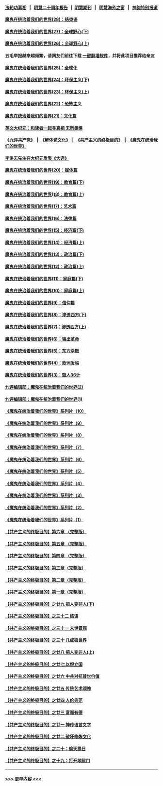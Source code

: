 #### [法轮功真相](https://github.com/gfw-breaker/truth/blob/master/README.md?t=0) &nbsp;&nbsp;|&nbsp;&nbsp; [明慧二十周年报告](https://github.com/gfw-breaker/mh-reports/blob/master/README.md?t=0) &nbsp;&nbsp;|&nbsp;&nbsp;[明慧期刊](https://github.com/gfw-breaker/mh-qikan) &nbsp;&nbsp;|&nbsp;&nbsp; [明慧海外之窗](https://github.com/gfw-breaker/mh-news/blob/master/README.md?t=0) &nbsp;&nbsp;|&nbsp;&nbsp; [神韵特别报道](https://github.com/gfw-breaker/mh-news/blob/master/shenyun.md?t=0)
#### [魔鬼在统治着我们的世界(28)：结束语](../pages/nsc422/n10936246.md?t=07111101) 
#### [魔鬼在统治着我们的世界(27)：全球野心(下)](../pages/nsc422/n10928319.md?t=07111101) 
#### [魔鬼在统治着我们的世界(26)：全球野心(上)](../pages/nsc422/n10900318.md?t=07111101) 
#### 五毛举报越来越频繁，请网友们前往下载 [一键翻墙软件](https://github.com/gfw-breaker/ssr-accounts)，并将此项目推荐给亲友
#### [魔鬼在统治着我们的世界(25)：全球化](../pages/nsc422/n10788205.md?t=07111101) 
#### [魔鬼在统治着我们的世界(24)：环保主义(下)](../pages/nsc422/n10695307.md?t=07111101) 
#### [魔鬼在统治着我们的世界(23)：环保主义(上)](../pages/nsc422/n10688613.md?t=07111101) 
#### [魔鬼在统治着我们的世界(22)：恐怖主义](../pages/nsc422/n10614727.md?t=07111101) 
#### [魔鬼在统治着我们的世界(21)：文化篇](../pages/nsc422/n10597706.md?t=07111101) 
#### [英文大纪元：和读者一起寻真相 无所畏惧](../pages/nsc422/n12542027.md?t=07111101) 
#### [《九评共产党》](https://github.com/begood0513/9ping.md/blob/master/README.md) &nbsp;|&nbsp; [《解体党文化》](../../../../jtdwh.md/blob/master/README.md)  &nbsp;|&nbsp; [《共产主义的终极目的》](../../../../gczydzjmd.md/blob/master/README.md) &nbsp;|&nbsp; [《魔鬼在统治我们的世界》](../../../../mgztzwmdsj.md/blob/master/README.md) 
#### [李洪志先生在大纪元发表《大选》](../pages/nsc422/n12534746.md?t=07111101) 
#### [魔鬼在统治着我们的世界(20)：媒体篇](../pages/nsc422/n10586579.md?t=07111101) 
#### [魔鬼在统治着我们的世界(19)：教育篇(下)](../pages/nsc422/n10564808.md?t=07111101) 
#### [魔鬼在统治着我们的世界(18)：教育篇(上)](../pages/nsc422/n10526970.md?t=07111101) 
#### [魔鬼在统治着我们的世界(17)：艺术篇](../pages/nsc422/n10499093.md?t=07111101) 
#### [魔鬼在统治着我们的世界(16)：法律篇](../pages/nsc422/n10485969.md?t=07111101) 
#### [魔鬼在统治着我们的世界(15)：经济篇(下)](../pages/nsc422/n10469975.md?t=07111101) 
#### [魔鬼在统治着我们的世界(14)：经济篇(上)](../pages/nsc422/n10457370.md?t=07111101) 
#### [魔鬼在统治着我们的世界(13)：政治篇(下)](../pages/nsc422/n10448270.md?t=07111101) 
#### [魔鬼在统治着我们的世界(12)：政治篇(上)](../pages/nsc422/n10444576.md?t=07111101) 
#### [魔鬼在统治着我们的世界(11)：家庭篇(下)](../pages/nsc422/n10440961.md?t=07111101) 
#### [魔鬼在统治着我们的世界(10)：家庭篇(上)](../pages/nsc422/n10435448.md?t=07111101) 
#### [魔鬼在统治着我们的世界(9)：信仰篇](../pages/nsc422/n10432159.md?t=07111101) 
#### [魔鬼在统治着我们的世界(8)：渗透西方(下)](../pages/nsc422/n10429603.md?t=07111101) 
#### [魔鬼在统治着我们的世界(7)：渗透西方(上)](../pages/nsc422/n10426013.md?t=07111101) 
#### [魔鬼在统治着我们的世界(6)：输出革命](../pages/nsc422/n10421536.md?t=07111101) 
#### [魔鬼在统治着我们的世界(5)：东方杀戮](../pages/nsc422/n10417707.md?t=07111101) 
#### [魔鬼在统治着我们的世界(4)：欧洲发端](../pages/nsc422/n10414890.md?t=07111101) 
#### [魔鬼在统治着我们的世界(3)：毁人36计](../pages/nsc422/n10411583.md?t=07111101) 
#### [九评编辑部：魔鬼在统治着我们的世界(2)](../pages/nsc422/n10410036.md?t=07111101) 
#### [九评编辑部：魔鬼在统治着我们的世界(1)](../pages/nsc422/n10406825.md?t=07111101) 
#### [《魔鬼在统治着我们的世界》系列片（10）](../pages/nsc422/n12292670.md?t=07111101) 
#### [《魔鬼在统治着我们的世界》系列片（9）](../pages/nsc422/n12290859.md?t=07111101) 
#### [《魔鬼在统治着我们的世界》系列片（8）](../pages/nsc422/n12287445.md?t=07111101) 
#### [《魔鬼在统治着我们的世界》系列片（7）](../pages/nsc422/n12283425.md?t=07111101) 
#### [《魔鬼在统治着我们的世界》系列片（6）](../pages/nsc422/n12282314.md?t=07111101) 
#### [《魔鬼在统治着我们的世界》系列片（5）](../pages/nsc422/n12281419.md?t=07111101) 
#### [《魔鬼在统治着我们的世界》系列片（4）](../pages/nsc422/n12274024.md?t=07111101) 
#### [《魔鬼在统治着我们的世界》系列片（3）](../pages/nsc422/n12271322.md?t=07111101) 
#### [《魔鬼在统治着我们的世界》系列片（2）](../pages/nsc422/n12269049.md?t=07111101) 
#### [《魔鬼在统治着我们的世界》系列片（1）](../pages/nsc422/n12267575.md?t=07111101) 
#### [【共产主义的终极目的】第六章 （完整版）](../pages/nsc422/n11428913.md?t=07111101) 
#### [【共产主义的终极目的】第五章 （完整版）](../pages/nsc422/n11428912.md?t=07111101) 
#### [【共产主义的终极目的】第四章 （完整版）](../pages/nsc422/n11428907.md?t=07111101) 
#### [【共产主义的终极目的】第三章（完整版）](../pages/nsc422/n11428848.md?t=07111101) 
#### [【共产主义的终极目的】第二章（完整版）](../pages/nsc422/n11428831.md?t=07111101) 
#### [【共产主义的终极目的】第一章（完整版）](../pages/nsc422/n11417651.md?t=07111101) 
#### [【共产主义的终极目的】之廿九 把人变非人(下)](../pages/nsc422/n11344140.md?t=07111101) 
#### [【共产主义的终极目的】之三十二 结语](../pages/nsc422/n11360535.md?t=07111101) 
#### [【共产主义的终极目的】之三十一 末世景观](../pages/nsc422/n11351129.md?t=07111101) 
#### [【共产主义的终极目的】之三十 几成狼世界](../pages/nsc422/n11348280.md?t=07111101) 
#### [【共产主义的终极目的】之廿八 把人变非人(上)](../pages/nsc422/n11340492.md?t=07111101) 
#### [【共产主义的终极目的】之廿七 以恨立国](../pages/nsc422/n11336944.md?t=07111101) 
#### [【共产主义的终极目的】之廿六 中共对抗普世价值](../pages/nsc422/n11324785.md?t=07111101) 
#### [【共产主义的终极目的】之廿五 传统艺术颂神](../pages/nsc422/n11296396.md?t=07111101) 
#### [【共产主义的终极目的】之廿四 人伦典范](../pages/nsc422/n11296397.md?t=07111101) 
#### [【共产主义的终极目的】之廿三 富而有德](../pages/nsc422/n11283598.md?t=07111101) 
#### [【共产主义的终极目的】之廿一 神传语言文字](../pages/nsc422/n11263265.md?t=07111101) 
#### [【共产主义的终极目的】之廿二 破坏修炼文化](../pages/nsc422/n11245728.md?t=07111101) 
#### [【共产主义的终极目的】之二十：偷天换日](../pages/nsc422/n11238846.md?t=07111101) 
#### [【共产主义的终极目的】之十九：打开地狱门](../pages/nsc422/n11206376.md?t=07111101) 

----
#### [ >>> 更早内容 <<< ](../indexes/nsc422-earlier.md)
